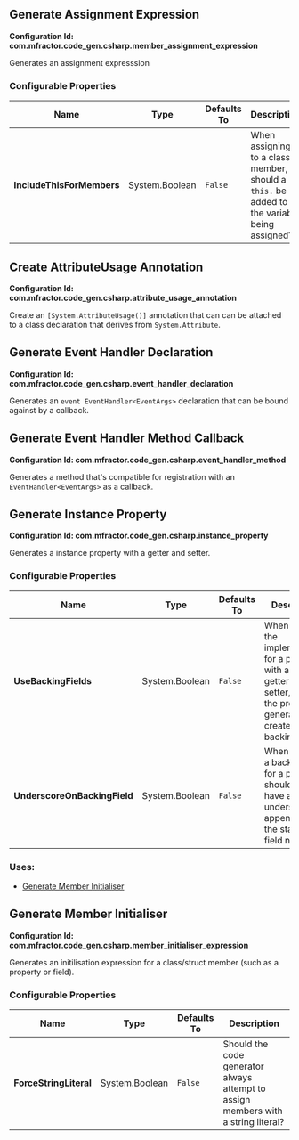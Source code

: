 ## Generate Assignment Expression

**Configuration Id: com.mfractor.code_gen.csharp.member_assignment_expression**

Generates an assignment expresssion

### Configurable Properties

| Name | Type | Defaults To | Description |
|------|------|-------------|-------------|
| **IncludeThisForMembers** | System.Boolean | `False` | When assigning to a class member, should a `this.` be added to the variable being assigned? |

## Create AttributeUsage Annotation

**Configuration Id: com.mfractor.code_gen.csharp.attribute_usage_annotation**

Create an `[System.AttributeUsage()]` annotation that can can be attached to a class declaration that derives from `System.Attribute`.

## Generate Event Handler Declaration

**Configuration Id: com.mfractor.code_gen.csharp.event_handler_declaration**

Generates an `event EventHandler<EventArgs>` declaration that can be bound against by a callback.

## Generate Event Handler Method Callback

**Configuration Id: com.mfractor.code_gen.csharp.event_handler_method**

Generates a method that's compatible for registration with an `EventHandler<EventArgs>` as a callback.

## Generate Instance Property

**Configuration Id: com.mfractor.code_gen.csharp.instance_property**

Generates a instance property with a getter and setter.

### Configurable Properties

| Name | Type | Defaults To | Description |
|------|------|-------------|-------------|
| **UseBackingFields** | System.Boolean | `False` | When creating the implementation for a property with a public getter and setter, should the property generator create a backing field? |
| **UnderscoreOnBackingField** | System.Boolean | `False` | When creating a backing field for a property, should the field have an underscore appended to the start of the field name? |

### Uses:

 * [Generate Member Initialiser](/code-generation/csharp.md#generate-member-initialiser)


## Generate Member Initialiser

**Configuration Id: com.mfractor.code_gen.csharp.member_initialiser_expression**

Generates an initilisation expression for a class/struct member (such as a property or field).

### Configurable Properties

| Name | Type | Defaults To | Description |
|------|------|-------------|-------------|
| **ForceStringLiteral** | System.Boolean | `False` | Should the code generator always attempt to assign members with a string literal? |

